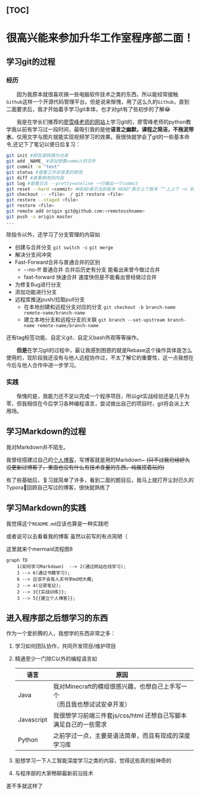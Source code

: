 

[TOC]
------

# 很高兴能来参加升华工作室程序部二面！

## 学习git的过程
### 经历

　　因为我原本就很喜欢搞一些电脑软件技术之类的东西，所以能经常接触`Github`这样一个开源代码管理平台。但是说来惭愧，用了这么久的`Github`，直到二面要求后，我才开始着手学习git本体，也才对git有了些初步的了解😂

　　我是在学长们推荐的[廖雪峰老师的网站](https://www.liaoxuefeng.com/wiki/896043488029600)上学习git的，廖雪峰老师的python教学我以前有学习过一段时间，最吸引我的是他**语言之幽默，课程之简洁，不拖泥带水**，仅用文字与图片就能实现视频学习的效果。我很快就学会了git的一些基本命令,还记下了笔记以便日后复习：

```bash
git init #把目录转换为仓库 
git add _NAME_ #添加想要commit的文件
git commit -m "text"
git status #查看工作目录里的修改
git diff #查看修改的内容
git log #查看日志 --pretty=oneline 一行输出一个commit
git reset --hard <commit> #HEAD表示当前版本 HEAD^表示上个版本 ^^上上个 ~n 前n个版本
git checkout -- <file>  / git restore <file>
git restore --staged <file>
git restore <file>
git remote add origin git@github.com:<remotesshname>
git push -u origin master
...
```

除指令以外，还学习了分支管理的内容如

- 创建与合并分支 `git switch -c` `git merge`
- 解决分支间冲突
- Fast-Forward合并与普通合并的区别
  - --no-ff 普通合并 合并后历史有分支 能看出来曾今做过合并
  - fast-forward 快速合并 速度快但是不能看出曾经做过合并
- 为修复Bug进行分支
- 添加功能进行分支
- 远程库推送push/拉取pull分支
  - 在本地创建和远程分支对应的分支 `git checkout -b branch-name remote-name/branch-name`
  - 建立本地分支和远程分支的关联 `git branch --set-upstream branch-name remote-name/branch-name`

还有tag标签功能、自定义git、自定义bash外观等等操作。

　　**但是**在学习git的过程中，最让我感到困惑的就是Rebase这个操作具体是怎么使用的，现阶段我还没有与他人远程协作过，不太了解它的重要性，这一点我想在今后与他人合作中进一步学习。

### 实践

　　惭愧的是，我能力还不足以完成一个程序项目，所以git实战经验还是几乎为零，但我相信在今后学习各种编程语言，尝试做出自己的项目时，git将会派上大用场。

## 学习Markdown的过程

我对Markdown并不陌生。

我曾经搭建过自己的[个人博客](http://frnks.top/)，写博客就是用的Markdown~ ~~(只不过我已经好久没更新过博客了，里面也没有什么有技术含量的东西，纯属搭着玩的)~~

有了些基础后，复习就简单了许多，看到二面的题目后，我马上就打开尘封已久的Typora🤣回顾自己写过的博客，很快就熟练了

## 学习Markdown的实践

我觉得这个`README.md`应该也算是一种实践吧

或者说可以去看看我的博客 虽然以前写的有点简陋（

这里就来个mermaid流程图8

```mermaid
graph TD
	1(如何学习Markdown)  --> 2(通过网站在线学习);
	1 --> 6(通过书籍学习);
	6 --> 应该不会有人买书学md吧大概;
	2 --> 4(记录笔记);
	2 --> 3{{实战训练}};
	3 --> 5{{建立个人博客}};
```

[^Mermaid官方文档]: https://mermaid-js.github.io/mermaid/#/
[^Mermaid Github]: https://github.com/knsv/mermaid

## 进入程序部之后想学习的东西

作为一个爱折腾的人，我想学的东西非常之多：

1. 学习如何团队协作，共同开发项目/维护项目

2. 精通至少一门除C以外的编程语言如

    |   语言   | 原因                                                         |
    | ---- | ---- |
    | Java | 我对Minecraft的模组很感兴趣，也想自己上手写一个<br />（而且我也想试试安卓开发） |
    | Javascript | 我很想学习前端三件套js/css/html 还想自己写脚本 满足自己的一些需求 |
    | Python | 之前学过一点，主要是语法简单，而且有现成的深度学习库 |

3. 挺想学习一下人工智能深度学习之类的内容，觉得这些真的挺神奇的

4. 与程序部的大家畅聊最新前沿技术

差不多就这样了
